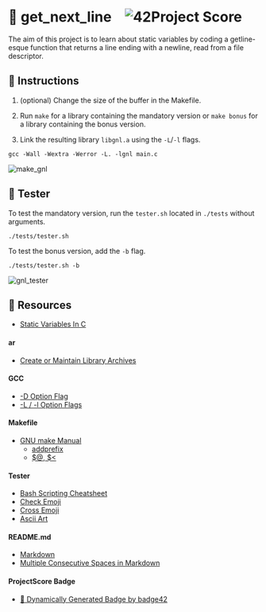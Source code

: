 # :large_orange_diamond: get_next_line &ensp; ![42Project Score](https://badge42.herokuapp.com/api/project/floogman/get_next_line)

The aim of this project is to learn about static variables by coding a getline-esque function that returns a line ending with a newline, read from a file descriptor.

## :small_orange_diamond: Instructions

1. (optional) Change the size of the buffer in the Makefile.

2. Run `make` for a library containing the mandatory version or `make bonus` for a library containing the bonus version.

3. Link the resulting library `libgnl.a` using the `-L`/`-l` flags.

```
gcc -Wall -Wextra -Werror -L. -lgnl main.c
```

![make_gnl](https://user-images.githubusercontent.com/59726559/136177671-910b8978-6e39-4d64-b7f0-ba9cb61a809a.gif)

## :small_orange_diamond: Tester

To test the mandatory version, run the `tester.sh` located in `./tests` without arguments.

```
./tests/tester.sh
```

To test the bonus version, add the `-b` flag.

```
./tests/tester.sh -b
```

![gnl_tester](https://user-images.githubusercontent.com/59726559/136174280-9fb42087-0f56-4d66-8d58-fd42a4dabeea.gif)

## :small_orange_diamond: Resources
- [Static Variables In C](https://www.geeksforgeeks.org/static-variables-in-c/)
#### ar
- [Create or Maintain Library Archives](https://www.ibm.com/docs/en/zos/2.4.0?topic=descriptions-ar-create-maintain-library-archives)
#### GCC
- [-D Option Flag](https://www.rapidtables.com/code/linux/gcc/gcc-d.html)
- [-L / -l Option Flags](https://www.rapidtables.com/code/linux/gcc/gcc-l.html)
#### Makefile
- [GNU make Manual](https://www.gnu.org/software/make/manual/make.html)
    - [addprefix](https://www.gnu.org/software/make/manual/make.html#File-Name-Functions)
    - [$@, $<](https://www.gnu.org/software/make/manual/html_node/Automatic-Variables.html#Automatic-Variables)
#### Tester
- [Bash Scripting Cheatsheet](https://devhints.io/bash)
- [Check Emoji](https://emojipedia.org/check-mark-button/)
- [Cross Emoji](https://emojipedia.org/cross-mark/)
- [Ascii Art](https://www.asciiart.eu/animals/other-land)
#### README.md
- [Markdown](https://docs.github.com/en/github/writing-on-github/getting-started-with-writing-and-formatting-on-github/basic-writing-and-formatting-syntax)
- [Multiple Consecutive Spaces in Markdown](https://steemit.com/markdown/@jamesanto/how-to-add-multiple-spaces-between-texts-in-markdown)
#### ProjectScore Badge
- [🚀 Dynamically Generated Badge by badge42](https://github.com/JaeSeoKim/badge42)

